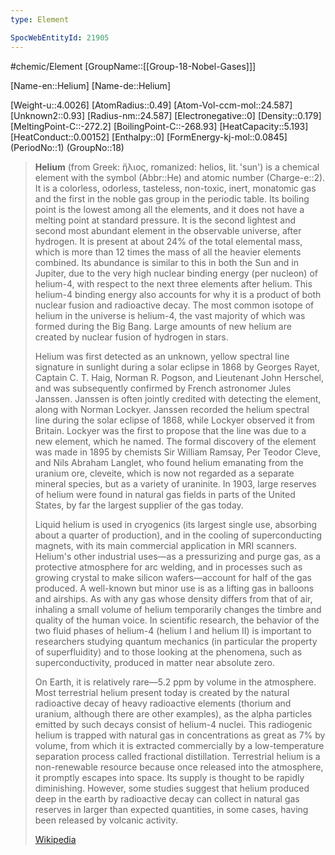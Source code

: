 ```yaml
---
type: Element

SpocWebEntityId: 21905
---
```


#chemic/Element 
[GroupName::[[Group-18-Nobel-Gases]]]

[Name-en::Helium]
[Name-de::Helium]

[Weight-u::4.0026]
[AtomRadius::0.49]
[Atom-Vol-ccm-mol::24.587]
[Unknown2::0.93]
[Radius-nm::24.587]
[Electronegative::0]
[Density::0.179]
[MeltingPoint-C::-272.2]
[BoilingPoint-C::-268.93]
[HeatCapacity::5.193]
[HeatConduct::0.00152]
[Enthalpy::0]
[FormEnergy-kj-mol::0.0845]
(PeriodNo::1)
(GroupNo::18)


> **Helium** (from Greek: ἥλιος, romanized: helios, lit. 'sun') is a chemical element with the symbol (Abbr::He) and atomic number (Charge-e::2). It is a colorless, odorless, tasteless, non-toxic, inert, monatomic gas and the first in the noble gas group in the periodic table. Its boiling point is the lowest among all the elements, and it does not have a melting point at standard pressure. It is the second lightest and second most abundant element in the observable universe, after hydrogen. It is present at about 24% of the total elemental mass, which is more than 12 times the mass of all the heavier elements combined. Its abundance is similar to this in both the Sun and in Jupiter, due to the very high nuclear binding energy (per nucleon) of helium-4, with respect to the next three elements after helium. This helium-4 binding energy also accounts for why it is a product of both nuclear fusion and radioactive decay. The most common isotope of helium in the universe is helium-4, the vast majority of which was formed during the Big Bang. Large amounts of new helium are created by nuclear fusion of hydrogen in stars.
>
> Helium was first detected as an unknown, yellow spectral line signature in sunlight during a solar eclipse in 1868 by Georges Rayet, Captain C. T. Haig, Norman R. Pogson, and Lieutenant John Herschel, and was subsequently confirmed by French astronomer Jules Janssen. Janssen is often jointly credited with detecting the element, along with Norman Lockyer. Janssen recorded the helium spectral line during the solar eclipse of 1868, while Lockyer observed it from Britain. Lockyer was the first to propose that the line was due to a new element, which he named. The formal discovery of the element was made in 1895 by chemists Sir William Ramsay, Per Teodor Cleve, and Nils Abraham Langlet, who found helium emanating from the uranium ore, cleveite, which is now not regarded as a separate mineral species, but as a variety of uraninite. In 1903, large reserves of helium were found in natural gas fields in parts of the United States, by far the largest supplier of the gas today.
>
> Liquid helium is used in cryogenics (its largest single use, absorbing about a quarter of production), and in the cooling of superconducting magnets, with its main commercial application in MRI scanners. Helium's other industrial uses—as a pressurizing and purge gas, as a protective atmosphere for arc welding, and in processes such as growing crystal to make silicon wafers—account for half of the gas produced. A well-known but minor use is as a lifting gas in balloons and airships. As with any gas whose density differs from that of air, inhaling a small volume of helium temporarily changes the timbre and quality of the human voice. In scientific research, the behavior of the two fluid phases of helium-4 (helium I and helium II) is important to researchers studying quantum mechanics (in particular the property of superfluidity) and to those looking at the phenomena, such as superconductivity, produced in matter near absolute zero.
>
> On Earth, it is relatively rare—5.2 ppm by volume in the atmosphere. Most terrestrial helium present today is created by the natural radioactive decay of heavy radioactive elements (thorium and uranium, although there are other examples), as the alpha particles emitted by such decays consist of helium-4 nuclei. This radiogenic helium is trapped with natural gas in concentrations as great as 7% by volume, from which it is extracted commercially by a low-temperature separation process called fractional distillation. Terrestrial helium is a non-renewable resource because once released into the atmosphere, it promptly escapes into space. Its supply is thought to be rapidly diminishing. However, some studies suggest that helium produced deep in the earth by radioactive decay can collect in natural gas reserves in larger than expected quantities, in some cases, having been released by volcanic activity.
>
> [Wikipedia](https://en.wikipedia.org/wiki/Helium)